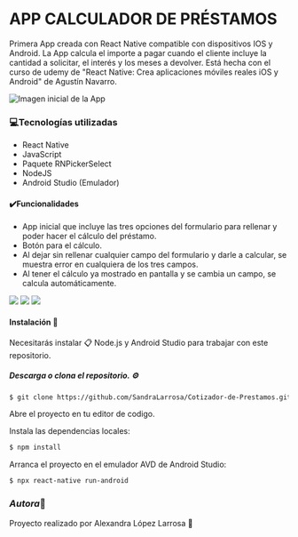 # APP CALCULADOR DE PRÉSTAMOS

Primera App creada con React Native compatible con dispositivos IOS y Android. 
La App calcula el importe a pagar cuando el cliente incluye la cantidad a solicitar, el interés y los meses a devolver.
Está hecha con el curso de udemy de "React Native: Crea aplicaciones móviles reales iOS y Android" de Agustín Navarro. 


![Imagen inicial de la App](https://github.com/SandraLarrosa/Cotizador-de-Prestamos/tree/master/src/utils/imgages/InitApp.png)

### 💻Tecnologías utilizadas 

- React Native
- JavaScript
- Paquete RNPickerSelect
- NodeJS
- Android Studio (Emulador)


#### ✔️Funcionalidades 
- App inicial que incluye las tres opciones del formulario para rellenar y poder hacer el cálculo del préstamo.
- Botón para el cálculo.
- Al dejar sin rellenar cualquier campo del formulario y darle a calcular, se muestra error en cualquiera de los tres campos.
- Al tener el cálculo ya mostrado en pantalla y se cambia un campo, se calcula automáticamente.

<div display="flex">
    <img src="https://github.com/SandraLarrosa/Cotizador-de-Prestamos/tree/master/src/utils/imgages/Iputs.png">
    <img src="https://github.com/SandraLarrosa/Cotizador-de-Prestamos/tree/master/src/utils/imgages/Calculate.png">
    <img src="https://github.com/SandraLarrosa/Cotizador-de-Prestamos/tree/master/src/utils/imgages/Error.png">
</div>


#### Instalación 🔧
Necesitarás instalar 📋 Node.js y Android Studio para trabajar con este repositorio.

##### Descarga o clona el repositorio. ⚙️
```bash 
$ git clone https://github.com/SandraLarrosa/Cotizador-de-Prestamos.git
```
Abre el proyecto en tu editor de codigo.

Instala las dependencias locales:
```bash
$ npm install
```
Arranca el proyecto en el emulador AVD de Android Studio:
```bash
$ npx react-native run-android
```

### *Autora*🌸
Proyecto realizado por Alexandra López Larrosa 🌠